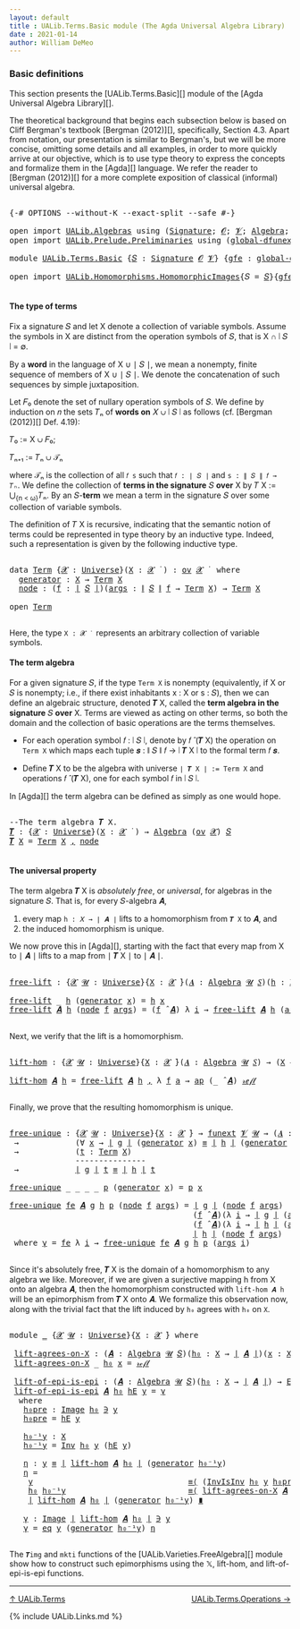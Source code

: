 ```yaml
---
layout: default
title : UALib.Terms.Basic module (The Agda Universal Algebra Library)
date : 2021-01-14
author: William DeMeo
---
```


### <a id="basic-definitions">Basic definitions</a>

This section presents the [UALib.Terms.Basic][] module of the [Agda Universal Algebra Library][].

The theoretical background that begins each subsection below is based on Cliff Bergman's textbook [Bergman (2012)][], specifically, Section 4.3.  Apart from notation, our presentation is similar to Bergman's, but we will be more concise, omitting some details and all examples, in order to more quickly arrive at our objective, which is to use type theory to express the concepts and formalize them in the [Agda][] language.  We refer the reader to [Bergman (2012)][] for a more complete exposition of classical (informal) universal algebra.

<pre class="Agda">

<a id="845" class="Symbol">{-#</a> <a id="849" class="Keyword">OPTIONS</a> <a id="857" class="Pragma">--without-K</a> <a id="869" class="Pragma">--exact-split</a> <a id="883" class="Pragma">--safe</a> <a id="890" class="Symbol">#-}</a>

<a id="895" class="Keyword">open</a> <a id="900" class="Keyword">import</a> <a id="907" href="UALib.Algebras.html" class="Module">UALib.Algebras</a> <a id="922" class="Keyword">using</a> <a id="928" class="Symbol">(</a><a id="929" href="UALib.Algebras.Signatures.html#1377" class="Function">Signature</a><a id="938" class="Symbol">;</a> <a id="940" href="universes.html#613" class="Generalizable">𝓞</a><a id="941" class="Symbol">;</a> <a id="943" href="universes.html#617" class="Generalizable">𝓥</a><a id="944" class="Symbol">;</a> <a id="946" href="UALib.Algebras.Algebras.html#771" class="Function">Algebra</a><a id="953" class="Symbol">;</a> <a id="955" href="UALib.Algebras.Algebras.html#3472" class="Function Operator">_↠_</a><a id="958" class="Symbol">)</a>
<a id="960" class="Keyword">open</a> <a id="965" class="Keyword">import</a> <a id="972" href="UALib.Prelude.Preliminaries.html" class="Module">UALib.Prelude.Preliminaries</a> <a id="1000" class="Keyword">using</a> <a id="1006" class="Symbol">(</a><a id="1007" href="MGS-Subsingleton-Theorems.html#3468" class="Function">global-dfunext</a><a id="1021" class="Symbol">;</a> <a id="1023" href="universes.html#551" class="Postulate">Universe</a><a id="1031" class="Symbol">;</a> <a id="1033" href="universes.html#758" class="Function Operator">_̇</a><a id="1035" class="Symbol">)</a>

<a id="1038" class="Keyword">module</a> <a id="1045" href="UALib.Terms.Basic.html" class="Module">UALib.Terms.Basic</a> <a id="1063" class="Symbol">{</a><a id="1064" href="UALib.Terms.Basic.html#1064" class="Bound">𝑆</a> <a id="1066" class="Symbol">:</a> <a id="1068" href="UALib.Algebras.Signatures.html#1377" class="Function">Signature</a> <a id="1078" href="universes.html#613" class="Generalizable">𝓞</a> <a id="1080" href="universes.html#617" class="Generalizable">𝓥</a><a id="1081" class="Symbol">}</a> <a id="1083" class="Symbol">{</a><a id="1084" href="UALib.Terms.Basic.html#1084" class="Bound">gfe</a> <a id="1088" class="Symbol">:</a> <a id="1090" href="MGS-Subsingleton-Theorems.html#3468" class="Function">global-dfunext</a><a id="1104" class="Symbol">}</a> <a id="1106" class="Keyword">where</a>

<a id="1113" class="Keyword">open</a> <a id="1118" class="Keyword">import</a> <a id="1125" href="UALib.Homomorphisms.HomomorphicImages.html" class="Module">UALib.Homomorphisms.HomomorphicImages</a><a id="1162" class="Symbol">{</a><a id="1163" class="Argument">𝑆</a> <a id="1165" class="Symbol">=</a> <a id="1167" href="UALib.Terms.Basic.html#1064" class="Bound">𝑆</a><a id="1168" class="Symbol">}{</a><a id="1170" href="UALib.Terms.Basic.html#1084" class="Bound">gfe</a><a id="1173" class="Symbol">}</a> <a id="1175" class="Keyword">hiding</a> <a id="1182" class="Symbol">(</a>Universe<a id="1191" class="Symbol">;</a> _̇<a id="1195" class="Symbol">;</a> Algebra<a id="1204" class="Symbol">)</a> <a id="1206" class="Keyword">public</a>

</pre>

#### <a id="the-type-of-terms">The type of terms</a>

Fix a signature 𝑆 and let X denote a collection of variable symbols. Assume the symbols in X are distinct from the operation symbols of 𝑆, that is X ∩ ∣ 𝑆 ∣ = ∅.

By a **word** in the language of X ∪ ∣ 𝑆 ∣, we mean a nonempty, finite sequence of members of X ∪ ∣ 𝑆 ∣. We denote the concatenation of such sequences by simple juxtaposition.

Let 𝐹₀ denote the set of nullary operation symbols of 𝑆. We define by induction on 𝑛 the sets 𝑇ₙ of **words on** 𝑋 ∪ ∣ 𝑆 ∣ as follows (cf. [Bergman (2012)][] Def. 4.19):

𝑇₀ := X ∪ 𝐹₀;

𝑇ₙ₊₁ := 𝑇ₙ ∪ 𝒯ₙ

where 𝒯ₙ is the collection of all `𝑓 s` such that `𝑓 : ∣ 𝑆 ∣` and `s : ∥ 𝑆 ∥ 𝑓 → 𝑇ₙ`. We define the collection of **terms in the signature** 𝑆 **over** X by 𝑇 X := ⋃<sub>{n < ω}</sub>𝑇ₙ. By an 𝑆-**term** we mean a term in the signature 𝑆 over some collection of variable symbols.

The definition of 𝑇 X is recursive, indicating that the semantic notion of terms could be represented in type theory by an inductive type. Indeed, such a representation is given by the following inductive type.

<pre class="Agda">

<a id="2330" class="Keyword">data</a> <a id="Term"></a><a id="2335" href="UALib.Terms.Basic.html#2335" class="Datatype">Term</a> <a id="2340" class="Symbol">{</a><a id="2341" href="UALib.Terms.Basic.html#2341" class="Bound">𝓧</a> <a id="2343" class="Symbol">:</a> <a id="2345" href="universes.html#551" class="Postulate">Universe</a><a id="2353" class="Symbol">}(</a><a id="2355" href="UALib.Terms.Basic.html#2355" class="Bound">X</a> <a id="2357" class="Symbol">:</a> <a id="2359" href="UALib.Terms.Basic.html#2341" class="Bound">𝓧</a> <a id="2361" href="universes.html#758" class="Function Operator">̇</a> <a id="2363" class="Symbol">)</a> <a id="2365" class="Symbol">:</a> <a id="2367" href="UALib.Algebras.Products.html#2030" class="Function">ov</a> <a id="2370" href="UALib.Terms.Basic.html#2341" class="Bound">𝓧</a> <a id="2372" href="universes.html#758" class="Function Operator">̇</a>  <a id="2375" class="Keyword">where</a>
  <a id="Term.generator"></a><a id="2383" href="UALib.Terms.Basic.html#2383" class="InductiveConstructor">generator</a> <a id="2393" class="Symbol">:</a> <a id="2395" href="UALib.Terms.Basic.html#2355" class="Bound">X</a> <a id="2397" class="Symbol">→</a> <a id="2399" href="UALib.Terms.Basic.html#2335" class="Datatype">Term</a> <a id="2404" href="UALib.Terms.Basic.html#2355" class="Bound">X</a>
  <a id="Term.node"></a><a id="2408" href="UALib.Terms.Basic.html#2408" class="InductiveConstructor">node</a> <a id="2413" class="Symbol">:</a> <a id="2415" class="Symbol">(</a><a id="2416" href="UALib.Terms.Basic.html#2416" class="Bound">f</a> <a id="2418" class="Symbol">:</a> <a id="2420" href="UALib.Prelude.Preliminaries.html#11659" class="Function Operator">∣</a> <a id="2422" href="UALib.Terms.Basic.html#1064" class="Bound">𝑆</a> <a id="2424" href="UALib.Prelude.Preliminaries.html#11659" class="Function Operator">∣</a><a id="2425" class="Symbol">)(</a><a id="2427" href="UALib.Terms.Basic.html#2427" class="Bound">args</a> <a id="2432" class="Symbol">:</a> <a id="2434" href="UALib.Prelude.Preliminaries.html#11740" class="Function Operator">∥</a> <a id="2436" href="UALib.Terms.Basic.html#1064" class="Bound">𝑆</a> <a id="2438" href="UALib.Prelude.Preliminaries.html#11740" class="Function Operator">∥</a> <a id="2440" href="UALib.Terms.Basic.html#2416" class="Bound">f</a> <a id="2442" class="Symbol">→</a> <a id="2444" href="UALib.Terms.Basic.html#2335" class="Datatype">Term</a> <a id="2449" href="UALib.Terms.Basic.html#2355" class="Bound">X</a><a id="2450" class="Symbol">)</a> <a id="2452" class="Symbol">→</a> <a id="2454" href="UALib.Terms.Basic.html#2335" class="Datatype">Term</a> <a id="2459" href="UALib.Terms.Basic.html#2355" class="Bound">X</a>

<a id="2462" class="Keyword">open</a> <a id="2467" href="UALib.Terms.Basic.html#2335" class="Module">Term</a>

</pre>

Here, the type `X : 𝓧 ̇` &nbsp; represents an arbitrary collection of variable symbols.

#### <a id="the-term-algebra">The term algebra</a>

For a given signature 𝑆, if the type `Term X` is nonempty (equivalently, if X or 𝑆 is nonempty; i.e., if there exist inhabitants x : X or s : 𝑆), then we can define an algebraic structure, denoted 𝑻 X, called the **term algebra in the signature** 𝑆 **over** X.  Terms are viewed as acting on other terms, so both the domain and the collection of basic operations are the terms themselves.

* For each operation symbol 𝑓 : ∣ 𝑆 ∣, denote by 𝑓 ̂ (𝑻 X) the operation on `Term X` which maps each tuple 𝒔 : ∥ 𝑆 ∥ 𝑓 → ∣ 𝑻 X ∣ to the formal term 𝑓 𝒔.

* Define 𝑻 X to be the algebra with universe `∣ 𝑻 X ∣ := Term X` and operations 𝑓 ̂ (𝑻 X), one for each symbol 𝑓 in ∣ 𝑆 ∣.

In [Agda][] the term algebra can be defined as simply as one would hope.

<pre class="Agda">

<a id="3382" class="Comment">--The term algebra 𝑻 X.</a>
<a id="𝑻"></a><a id="3406" href="UALib.Terms.Basic.html#3406" class="Function">𝑻</a> <a id="3408" class="Symbol">:</a> <a id="3410" class="Symbol">{</a><a id="3411" href="UALib.Terms.Basic.html#3411" class="Bound">𝓧</a> <a id="3413" class="Symbol">:</a> <a id="3415" href="universes.html#551" class="Postulate">Universe</a><a id="3423" class="Symbol">}(</a><a id="3425" href="UALib.Terms.Basic.html#3425" class="Bound">X</a> <a id="3427" class="Symbol">:</a> <a id="3429" href="UALib.Terms.Basic.html#3411" class="Bound">𝓧</a> <a id="3431" href="universes.html#758" class="Function Operator">̇</a> <a id="3433" class="Symbol">)</a> <a id="3435" class="Symbol">→</a> <a id="3437" href="UALib.Algebras.Algebras.html#771" class="Function">Algebra</a> <a id="3445" class="Symbol">(</a><a id="3446" href="UALib.Algebras.Products.html#2030" class="Function">ov</a> <a id="3449" href="UALib.Terms.Basic.html#3411" class="Bound">𝓧</a><a id="3450" class="Symbol">)</a> <a id="3452" href="UALib.Terms.Basic.html#1064" class="Bound">𝑆</a>
<a id="3454" href="UALib.Terms.Basic.html#3406" class="Function">𝑻</a> <a id="3456" href="UALib.Terms.Basic.html#3456" class="Bound">X</a> <a id="3458" class="Symbol">=</a> <a id="3460" href="UALib.Terms.Basic.html#2335" class="Datatype">Term</a> <a id="3465" href="UALib.Terms.Basic.html#3456" class="Bound">X</a> <a id="3467" href="UALib.Prelude.Preliminaries.html#5665" class="InductiveConstructor Operator">,</a> <a id="3469" href="UALib.Terms.Basic.html#2408" class="InductiveConstructor">node</a>

</pre>



#### <a id="the-universal-property">The universal property</a>

The term algebra 𝑻 X is *absolutely free*, or *universal*, for algebras in the signature 𝑆. That is, for every 𝑆-algebra 𝑨,

1.  every map `h : 𝑋 → ∣ 𝑨 ∣` lifts to a homomorphism from `𝑻 X` to 𝑨, and
2.  the induced homomorphism is unique.

We now prove this in [Agda][], starting with the fact that every map from X to ∣ 𝑨 ∣ lifts to a map from ∣ 𝑻 X ∣ to ∣ 𝑨 ∣.

<pre class="Agda">

<a id="free-lift"></a><a id="3932" href="UALib.Terms.Basic.html#3932" class="Function">free-lift</a> <a id="3942" class="Symbol">:</a> <a id="3944" class="Symbol">{</a><a id="3945" href="UALib.Terms.Basic.html#3945" class="Bound">𝓧</a> <a id="3947" href="UALib.Terms.Basic.html#3947" class="Bound">𝓤</a> <a id="3949" class="Symbol">:</a> <a id="3951" href="universes.html#551" class="Postulate">Universe</a><a id="3959" class="Symbol">}{</a><a id="3961" href="UALib.Terms.Basic.html#3961" class="Bound">X</a> <a id="3963" class="Symbol">:</a> <a id="3965" href="UALib.Terms.Basic.html#3945" class="Bound">𝓧</a> <a id="3967" href="universes.html#758" class="Function Operator">̇</a><a id="3968" class="Symbol">}(</a><a id="3970" href="UALib.Terms.Basic.html#3970" class="Bound">𝑨</a> <a id="3972" class="Symbol">:</a> <a id="3974" href="UALib.Algebras.Algebras.html#771" class="Function">Algebra</a> <a id="3982" href="UALib.Terms.Basic.html#3947" class="Bound">𝓤</a> <a id="3984" href="UALib.Terms.Basic.html#1064" class="Bound">𝑆</a><a id="3985" class="Symbol">)(</a><a id="3987" href="UALib.Terms.Basic.html#3987" class="Bound">h</a> <a id="3989" class="Symbol">:</a> <a id="3991" href="UALib.Terms.Basic.html#3961" class="Bound">X</a> <a id="3993" class="Symbol">→</a> <a id="3995" href="UALib.Prelude.Preliminaries.html#11659" class="Function Operator">∣</a> <a id="3997" href="UALib.Terms.Basic.html#3970" class="Bound">𝑨</a> <a id="3999" href="UALib.Prelude.Preliminaries.html#11659" class="Function Operator">∣</a><a id="4000" class="Symbol">)</a> <a id="4002" class="Symbol">→</a> <a id="4004" href="UALib.Prelude.Preliminaries.html#11659" class="Function Operator">∣</a> <a id="4006" href="UALib.Terms.Basic.html#3406" class="Function">𝑻</a> <a id="4008" href="UALib.Terms.Basic.html#3961" class="Bound">X</a> <a id="4010" href="UALib.Prelude.Preliminaries.html#11659" class="Function Operator">∣</a> <a id="4012" class="Symbol">→</a> <a id="4014" href="UALib.Prelude.Preliminaries.html#11659" class="Function Operator">∣</a> <a id="4016" href="UALib.Terms.Basic.html#3970" class="Bound">𝑨</a> <a id="4018" href="UALib.Prelude.Preliminaries.html#11659" class="Function Operator">∣</a>

<a id="4021" href="UALib.Terms.Basic.html#3932" class="Function">free-lift</a> <a id="4031" class="Symbol">_</a> <a id="4033" href="UALib.Terms.Basic.html#4033" class="Bound">h</a> <a id="4035" class="Symbol">(</a><a id="4036" href="UALib.Terms.Basic.html#2383" class="InductiveConstructor">generator</a> <a id="4046" href="UALib.Terms.Basic.html#4046" class="Bound">x</a><a id="4047" class="Symbol">)</a> <a id="4049" class="Symbol">=</a> <a id="4051" href="UALib.Terms.Basic.html#4033" class="Bound">h</a> <a id="4053" href="UALib.Terms.Basic.html#4046" class="Bound">x</a>
<a id="4055" href="UALib.Terms.Basic.html#3932" class="Function">free-lift</a> <a id="4065" href="UALib.Terms.Basic.html#4065" class="Bound">𝑨</a> <a id="4067" href="UALib.Terms.Basic.html#4067" class="Bound">h</a> <a id="4069" class="Symbol">(</a><a id="4070" href="UALib.Terms.Basic.html#2408" class="InductiveConstructor">node</a> <a id="4075" href="UALib.Terms.Basic.html#4075" class="Bound">f</a> <a id="4077" href="UALib.Terms.Basic.html#4077" class="Bound">args</a><a id="4081" class="Symbol">)</a> <a id="4083" class="Symbol">=</a> <a id="4085" class="Symbol">(</a><a id="4086" href="UALib.Terms.Basic.html#4075" class="Bound">f</a> <a id="4088" href="UALib.Algebras.Algebras.html#2921" class="Function Operator">̂</a> <a id="4090" href="UALib.Terms.Basic.html#4065" class="Bound">𝑨</a><a id="4091" class="Symbol">)</a> <a id="4093" class="Symbol">λ</a> <a id="4095" href="UALib.Terms.Basic.html#4095" class="Bound">i</a> <a id="4097" class="Symbol">→</a> <a id="4099" href="UALib.Terms.Basic.html#3932" class="Function">free-lift</a> <a id="4109" href="UALib.Terms.Basic.html#4065" class="Bound">𝑨</a> <a id="4111" href="UALib.Terms.Basic.html#4067" class="Bound">h</a> <a id="4113" class="Symbol">(</a><a id="4114" href="UALib.Terms.Basic.html#4077" class="Bound">args</a> <a id="4119" href="UALib.Terms.Basic.html#4095" class="Bound">i</a><a id="4120" class="Symbol">)</a>

</pre>

Next, we verify that the lift is a homomorphism.

<pre class="Agda">

<a id="lift-hom"></a><a id="4199" href="UALib.Terms.Basic.html#4199" class="Function">lift-hom</a> <a id="4208" class="Symbol">:</a> <a id="4210" class="Symbol">{</a><a id="4211" href="UALib.Terms.Basic.html#4211" class="Bound">𝓧</a> <a id="4213" href="UALib.Terms.Basic.html#4213" class="Bound">𝓤</a> <a id="4215" class="Symbol">:</a> <a id="4217" href="universes.html#551" class="Postulate">Universe</a><a id="4225" class="Symbol">}{</a><a id="4227" href="UALib.Terms.Basic.html#4227" class="Bound">X</a> <a id="4229" class="Symbol">:</a> <a id="4231" href="UALib.Terms.Basic.html#4211" class="Bound">𝓧</a> <a id="4233" href="universes.html#758" class="Function Operator">̇</a><a id="4234" class="Symbol">}(</a><a id="4236" href="UALib.Terms.Basic.html#4236" class="Bound">𝑨</a> <a id="4238" class="Symbol">:</a> <a id="4240" href="UALib.Algebras.Algebras.html#771" class="Function">Algebra</a> <a id="4248" href="UALib.Terms.Basic.html#4213" class="Bound">𝓤</a> <a id="4250" href="UALib.Terms.Basic.html#1064" class="Bound">𝑆</a><a id="4251" class="Symbol">)</a> <a id="4253" class="Symbol">→</a> <a id="4255" class="Symbol">(</a><a id="4256" href="UALib.Terms.Basic.html#4227" class="Bound">X</a> <a id="4258" class="Symbol">→</a> <a id="4260" href="UALib.Prelude.Preliminaries.html#11659" class="Function Operator">∣</a> <a id="4262" href="UALib.Terms.Basic.html#4236" class="Bound">𝑨</a> <a id="4264" href="UALib.Prelude.Preliminaries.html#11659" class="Function Operator">∣</a><a id="4265" class="Symbol">)</a> <a id="4267" class="Symbol">→</a> <a id="4269" href="UALib.Homomorphisms.Basic.html#1984" class="Function">hom</a> <a id="4273" class="Symbol">(</a><a id="4274" href="UALib.Terms.Basic.html#3406" class="Function">𝑻</a> <a id="4276" href="UALib.Terms.Basic.html#4227" class="Bound">X</a><a id="4277" class="Symbol">)</a> <a id="4279" href="UALib.Terms.Basic.html#4236" class="Bound">𝑨</a>

<a id="4282" href="UALib.Terms.Basic.html#4199" class="Function">lift-hom</a> <a id="4291" href="UALib.Terms.Basic.html#4291" class="Bound">𝑨</a> <a id="4293" href="UALib.Terms.Basic.html#4293" class="Bound">h</a> <a id="4295" class="Symbol">=</a> <a id="4297" href="UALib.Terms.Basic.html#3932" class="Function">free-lift</a> <a id="4307" href="UALib.Terms.Basic.html#4291" class="Bound">𝑨</a> <a id="4309" href="UALib.Terms.Basic.html#4293" class="Bound">h</a> <a id="4311" href="UALib.Prelude.Preliminaries.html#5665" class="InductiveConstructor Operator">,</a> <a id="4313" class="Symbol">λ</a> <a id="4315" href="UALib.Terms.Basic.html#4315" class="Bound">f</a> <a id="4317" href="UALib.Terms.Basic.html#4317" class="Bound">a</a> <a id="4319" class="Symbol">→</a> <a id="4321" href="MGS-MLTT.html#6613" class="Function">ap</a> <a id="4324" class="Symbol">(_</a> <a id="4327" href="UALib.Algebras.Algebras.html#2921" class="Function Operator">̂</a> <a id="4329" href="UALib.Terms.Basic.html#4291" class="Bound">𝑨</a><a id="4330" class="Symbol">)</a> <a id="4332" href="UALib.Prelude.Preliminaries.html#5570" class="InductiveConstructor">𝓇ℯ𝒻𝓁</a>

</pre>

Finally, we prove that the resulting homomorphism is unique.

<pre class="Agda">

<a id="free-unique"></a><a id="4426" href="UALib.Terms.Basic.html#4426" class="Function">free-unique</a> <a id="4438" class="Symbol">:</a> <a id="4440" class="Symbol">{</a><a id="4441" href="UALib.Terms.Basic.html#4441" class="Bound">𝓧</a> <a id="4443" href="UALib.Terms.Basic.html#4443" class="Bound">𝓤</a> <a id="4445" class="Symbol">:</a> <a id="4447" href="universes.html#551" class="Postulate">Universe</a><a id="4455" class="Symbol">}{</a><a id="4457" href="UALib.Terms.Basic.html#4457" class="Bound">X</a> <a id="4459" class="Symbol">:</a> <a id="4461" href="UALib.Terms.Basic.html#4441" class="Bound">𝓧</a> <a id="4463" href="universes.html#758" class="Function Operator">̇</a><a id="4464" class="Symbol">}</a> <a id="4466" class="Symbol">→</a> <a id="4468" href="MGS-FunExt-from-Univalence.html#393" class="Function">funext</a> <a id="4475" href="UALib.Terms.Basic.html#1080" class="Bound">𝓥</a> <a id="4477" href="UALib.Terms.Basic.html#4443" class="Bound">𝓤</a> <a id="4479" class="Symbol">→</a> <a id="4481" class="Symbol">(</a><a id="4482" href="UALib.Terms.Basic.html#4482" class="Bound">𝑨</a> <a id="4484" class="Symbol">:</a> <a id="4486" href="UALib.Algebras.Algebras.html#771" class="Function">Algebra</a> <a id="4494" href="UALib.Terms.Basic.html#4443" class="Bound">𝓤</a> <a id="4496" href="UALib.Terms.Basic.html#1064" class="Bound">𝑆</a><a id="4497" class="Symbol">)(</a><a id="4499" href="UALib.Terms.Basic.html#4499" class="Bound">g</a> <a id="4501" href="UALib.Terms.Basic.html#4501" class="Bound">h</a> <a id="4503" class="Symbol">:</a> <a id="4505" href="UALib.Homomorphisms.Basic.html#1984" class="Function">hom</a> <a id="4509" class="Symbol">(</a><a id="4510" href="UALib.Terms.Basic.html#3406" class="Function">𝑻</a> <a id="4512" href="UALib.Terms.Basic.html#4457" class="Bound">X</a><a id="4513" class="Symbol">)</a> <a id="4515" href="UALib.Terms.Basic.html#4482" class="Bound">𝑨</a><a id="4516" class="Symbol">)</a>
 <a id="4519" class="Symbol">→</a>            <a id="4532" class="Symbol">(∀</a> <a id="4535" href="UALib.Terms.Basic.html#4535" class="Bound">x</a> <a id="4537" class="Symbol">→</a> <a id="4539" href="UALib.Prelude.Preliminaries.html#11659" class="Function Operator">∣</a> <a id="4541" href="UALib.Terms.Basic.html#4499" class="Bound">g</a> <a id="4543" href="UALib.Prelude.Preliminaries.html#11659" class="Function Operator">∣</a> <a id="4545" class="Symbol">(</a><a id="4546" href="UALib.Terms.Basic.html#2383" class="InductiveConstructor">generator</a> <a id="4556" href="UALib.Terms.Basic.html#4535" class="Bound">x</a><a id="4557" class="Symbol">)</a> <a id="4559" href="UALib.Prelude.Preliminaries.html#5556" class="Datatype Operator">≡</a> <a id="4561" href="UALib.Prelude.Preliminaries.html#11659" class="Function Operator">∣</a> <a id="4563" href="UALib.Terms.Basic.html#4501" class="Bound">h</a> <a id="4565" href="UALib.Prelude.Preliminaries.html#11659" class="Function Operator">∣</a> <a id="4567" class="Symbol">(</a><a id="4568" href="UALib.Terms.Basic.html#2383" class="InductiveConstructor">generator</a> <a id="4578" href="UALib.Terms.Basic.html#4535" class="Bound">x</a><a id="4579" class="Symbol">))</a>
 <a id="4583" class="Symbol">→</a>            <a id="4596" class="Symbol">(</a><a id="4597" href="UALib.Terms.Basic.html#4597" class="Bound">t</a> <a id="4599" class="Symbol">:</a> <a id="4601" href="UALib.Terms.Basic.html#2335" class="Datatype">Term</a> <a id="4606" href="UALib.Terms.Basic.html#4457" class="Bound">X</a><a id="4607" class="Symbol">)</a>
              <a id="4623" class="Comment">---------------</a>
 <a id="4640" class="Symbol">→</a>            <a id="4653" href="UALib.Prelude.Preliminaries.html#11659" class="Function Operator">∣</a> <a id="4655" href="UALib.Terms.Basic.html#4499" class="Bound">g</a> <a id="4657" href="UALib.Prelude.Preliminaries.html#11659" class="Function Operator">∣</a> <a id="4659" href="UALib.Terms.Basic.html#4597" class="Bound">t</a> <a id="4661" href="UALib.Prelude.Preliminaries.html#5556" class="Datatype Operator">≡</a> <a id="4663" href="UALib.Prelude.Preliminaries.html#11659" class="Function Operator">∣</a> <a id="4665" href="UALib.Terms.Basic.html#4501" class="Bound">h</a> <a id="4667" href="UALib.Prelude.Preliminaries.html#11659" class="Function Operator">∣</a> <a id="4669" href="UALib.Terms.Basic.html#4597" class="Bound">t</a>

<a id="4672" href="UALib.Terms.Basic.html#4426" class="Function">free-unique</a> <a id="4684" class="Symbol">_</a> <a id="4686" class="Symbol">_</a> <a id="4688" class="Symbol">_</a> <a id="4690" class="Symbol">_</a> <a id="4692" href="UALib.Terms.Basic.html#4692" class="Bound">p</a> <a id="4694" class="Symbol">(</a><a id="4695" href="UALib.Terms.Basic.html#2383" class="InductiveConstructor">generator</a> <a id="4705" href="UALib.Terms.Basic.html#4705" class="Bound">x</a><a id="4706" class="Symbol">)</a> <a id="4708" class="Symbol">=</a> <a id="4710" href="UALib.Terms.Basic.html#4692" class="Bound">p</a> <a id="4712" href="UALib.Terms.Basic.html#4705" class="Bound">x</a>

<a id="4715" href="UALib.Terms.Basic.html#4426" class="Function">free-unique</a> <a id="4727" href="UALib.Terms.Basic.html#4727" class="Bound">fe</a> <a id="4730" href="UALib.Terms.Basic.html#4730" class="Bound">𝑨</a> <a id="4732" href="UALib.Terms.Basic.html#4732" class="Bound">g</a> <a id="4734" href="UALib.Terms.Basic.html#4734" class="Bound">h</a> <a id="4736" href="UALib.Terms.Basic.html#4736" class="Bound">p</a> <a id="4738" class="Symbol">(</a><a id="4739" href="UALib.Terms.Basic.html#2408" class="InductiveConstructor">node</a> <a id="4744" href="UALib.Terms.Basic.html#4744" class="Bound">f</a> <a id="4746" href="UALib.Terms.Basic.html#4746" class="Bound">args</a><a id="4750" class="Symbol">)</a> <a id="4752" class="Symbol">=</a> <a id="4754" href="UALib.Prelude.Preliminaries.html#11659" class="Function Operator">∣</a> <a id="4756" href="UALib.Terms.Basic.html#4732" class="Bound">g</a> <a id="4758" href="UALib.Prelude.Preliminaries.html#11659" class="Function Operator">∣</a> <a id="4760" class="Symbol">(</a><a id="4761" href="UALib.Terms.Basic.html#2408" class="InductiveConstructor">node</a> <a id="4766" href="UALib.Terms.Basic.html#4744" class="Bound">f</a> <a id="4768" href="UALib.Terms.Basic.html#4746" class="Bound">args</a><a id="4772" class="Symbol">)</a>            <a id="4785" href="MGS-MLTT.html#5997" class="Function Operator">≡⟨</a> <a id="4788" href="UALib.Prelude.Preliminaries.html#11740" class="Function Operator">∥</a> <a id="4790" href="UALib.Terms.Basic.html#4732" class="Bound">g</a> <a id="4792" href="UALib.Prelude.Preliminaries.html#11740" class="Function Operator">∥</a> <a id="4794" href="UALib.Terms.Basic.html#4744" class="Bound">f</a> <a id="4796" href="UALib.Terms.Basic.html#4746" class="Bound">args</a> <a id="4801" href="MGS-MLTT.html#5997" class="Function Operator">⟩</a>
                                       <a id="4842" class="Symbol">(</a><a id="4843" href="UALib.Terms.Basic.html#4744" class="Bound">f</a> <a id="4845" href="UALib.Algebras.Algebras.html#2921" class="Function Operator">̂</a> <a id="4847" href="UALib.Terms.Basic.html#4730" class="Bound">𝑨</a><a id="4848" class="Symbol">)(λ</a> <a id="4852" href="UALib.Terms.Basic.html#4852" class="Bound">i</a> <a id="4854" class="Symbol">→</a> <a id="4856" href="UALib.Prelude.Preliminaries.html#11659" class="Function Operator">∣</a> <a id="4858" href="UALib.Terms.Basic.html#4732" class="Bound">g</a> <a id="4860" href="UALib.Prelude.Preliminaries.html#11659" class="Function Operator">∣</a> <a id="4862" class="Symbol">(</a><a id="4863" href="UALib.Terms.Basic.html#4746" class="Bound">args</a> <a id="4868" href="UALib.Terms.Basic.html#4852" class="Bound">i</a><a id="4869" class="Symbol">))</a>  <a id="4873" href="MGS-MLTT.html#5997" class="Function Operator">≡⟨</a> <a id="4876" href="MGS-MLTT.html#6613" class="Function">ap</a> <a id="4879" class="Symbol">(_</a> <a id="4882" href="UALib.Algebras.Algebras.html#2921" class="Function Operator">̂</a> <a id="4884" href="UALib.Terms.Basic.html#4730" class="Bound">𝑨</a><a id="4885" class="Symbol">)</a> <a id="4887" href="UALib.Terms.Basic.html#5063" class="Function">γ</a> <a id="4889" href="MGS-MLTT.html#5997" class="Function Operator">⟩</a>
                                       <a id="4930" class="Symbol">(</a><a id="4931" href="UALib.Terms.Basic.html#4744" class="Bound">f</a> <a id="4933" href="UALib.Algebras.Algebras.html#2921" class="Function Operator">̂</a> <a id="4935" href="UALib.Terms.Basic.html#4730" class="Bound">𝑨</a><a id="4936" class="Symbol">)(λ</a> <a id="4940" href="UALib.Terms.Basic.html#4940" class="Bound">i</a> <a id="4942" class="Symbol">→</a> <a id="4944" href="UALib.Prelude.Preliminaries.html#11659" class="Function Operator">∣</a> <a id="4946" href="UALib.Terms.Basic.html#4734" class="Bound">h</a> <a id="4948" href="UALib.Prelude.Preliminaries.html#11659" class="Function Operator">∣</a> <a id="4950" class="Symbol">(</a><a id="4951" href="UALib.Terms.Basic.html#4746" class="Bound">args</a> <a id="4956" href="UALib.Terms.Basic.html#4940" class="Bound">i</a><a id="4957" class="Symbol">))</a>  <a id="4961" href="MGS-MLTT.html#5997" class="Function Operator">≡⟨</a> <a id="4964" class="Symbol">(</a><a id="4965" href="UALib.Prelude.Preliminaries.html#11740" class="Function Operator">∥</a> <a id="4967" href="UALib.Terms.Basic.html#4734" class="Bound">h</a> <a id="4969" href="UALib.Prelude.Preliminaries.html#11740" class="Function Operator">∥</a> <a id="4971" href="UALib.Terms.Basic.html#4744" class="Bound">f</a> <a id="4973" href="UALib.Terms.Basic.html#4746" class="Bound">args</a><a id="4977" class="Symbol">)</a><a id="4978" href="MGS-MLTT.html#6125" class="Function Operator">⁻¹</a> <a id="4981" href="MGS-MLTT.html#5997" class="Function Operator">⟩</a>
                                       <a id="5022" href="UALib.Prelude.Preliminaries.html#11659" class="Function Operator">∣</a> <a id="5024" href="UALib.Terms.Basic.html#4734" class="Bound">h</a> <a id="5026" href="UALib.Prelude.Preliminaries.html#11659" class="Function Operator">∣</a> <a id="5028" class="Symbol">(</a><a id="5029" href="UALib.Terms.Basic.html#2408" class="InductiveConstructor">node</a> <a id="5034" href="UALib.Terms.Basic.html#4744" class="Bound">f</a> <a id="5036" href="UALib.Terms.Basic.html#4746" class="Bound">args</a><a id="5040" class="Symbol">)</a>             <a id="5054" href="MGS-MLTT.html#6079" class="Function Operator">∎</a>
 <a id="5057" class="Keyword">where</a> <a id="5063" href="UALib.Terms.Basic.html#5063" class="Function">γ</a> <a id="5065" class="Symbol">=</a> <a id="5067" href="UALib.Terms.Basic.html#4727" class="Bound">fe</a> <a id="5070" class="Symbol">λ</a> <a id="5072" href="UALib.Terms.Basic.html#5072" class="Bound">i</a> <a id="5074" class="Symbol">→</a> <a id="5076" href="UALib.Terms.Basic.html#4426" class="Function">free-unique</a> <a id="5088" href="UALib.Terms.Basic.html#4727" class="Bound">fe</a> <a id="5091" href="UALib.Terms.Basic.html#4730" class="Bound">𝑨</a> <a id="5093" href="UALib.Terms.Basic.html#4732" class="Bound">g</a> <a id="5095" href="UALib.Terms.Basic.html#4734" class="Bound">h</a> <a id="5097" href="UALib.Terms.Basic.html#4736" class="Bound">p</a> <a id="5099" class="Symbol">(</a><a id="5100" href="UALib.Terms.Basic.html#4746" class="Bound">args</a> <a id="5105" href="UALib.Terms.Basic.html#5072" class="Bound">i</a><a id="5106" class="Symbol">)</a>

</pre>

Since it's absolutely free, 𝑻 X is the domain of a homomorphism to any algebra we like. Moreover, if we are given a surjective mapping h from X onto an algebra 𝑨, then the homomorphism constructed with `lift-hom 𝑨 h` will be an epimorphism from 𝑻 X onto 𝑨.  We formalize this observation now, along with the trivial fact that the lift induced by `h₀` agrees with `h₀` on `X`.

<pre class="Agda">

<a id="5512" class="Keyword">module</a> <a id="5519" href="UALib.Terms.Basic.html#5519" class="Module">_</a> <a id="5521" class="Symbol">{</a><a id="5522" href="UALib.Terms.Basic.html#5522" class="Bound">𝓧</a> <a id="5524" href="UALib.Terms.Basic.html#5524" class="Bound">𝓤</a> <a id="5526" class="Symbol">:</a> <a id="5528" href="universes.html#551" class="Postulate">Universe</a><a id="5536" class="Symbol">}{</a><a id="5538" href="UALib.Terms.Basic.html#5538" class="Bound">X</a> <a id="5540" class="Symbol">:</a> <a id="5542" href="UALib.Terms.Basic.html#5522" class="Bound">𝓧</a> <a id="5544" href="universes.html#758" class="Function Operator">̇</a><a id="5545" class="Symbol">}</a> <a id="5547" class="Keyword">where</a>

 <a id="5555" href="UALib.Terms.Basic.html#5555" class="Function">lift-agrees-on-X</a> <a id="5572" class="Symbol">:</a> <a id="5574" class="Symbol">(</a><a id="5575" href="UALib.Terms.Basic.html#5575" class="Bound">𝑨</a> <a id="5577" class="Symbol">:</a> <a id="5579" href="UALib.Algebras.Algebras.html#771" class="Function">Algebra</a> <a id="5587" href="UALib.Terms.Basic.html#5524" class="Bound">𝓤</a> <a id="5589" href="UALib.Terms.Basic.html#1064" class="Bound">𝑆</a><a id="5590" class="Symbol">)(</a><a id="5592" href="UALib.Terms.Basic.html#5592" class="Bound">h₀</a> <a id="5595" class="Symbol">:</a> <a id="5597" href="UALib.Terms.Basic.html#5538" class="Bound">X</a> <a id="5599" class="Symbol">→</a> <a id="5601" href="UALib.Prelude.Preliminaries.html#11659" class="Function Operator">∣</a> <a id="5603" href="UALib.Terms.Basic.html#5575" class="Bound">𝑨</a> <a id="5605" href="UALib.Prelude.Preliminaries.html#11659" class="Function Operator">∣</a><a id="5606" class="Symbol">)(</a><a id="5608" href="UALib.Terms.Basic.html#5608" class="Bound">x</a> <a id="5610" class="Symbol">:</a> <a id="5612" href="UALib.Terms.Basic.html#5538" class="Bound">X</a><a id="5613" class="Symbol">)</a> <a id="5615" class="Symbol">→</a> <a id="5617" href="UALib.Terms.Basic.html#5592" class="Bound">h₀</a> <a id="5620" href="UALib.Terms.Basic.html#5608" class="Bound">x</a> <a id="5622" href="UALib.Prelude.Preliminaries.html#5556" class="Datatype Operator">≡</a> <a id="5624" href="UALib.Prelude.Preliminaries.html#11659" class="Function Operator">∣</a> <a id="5626" href="UALib.Terms.Basic.html#4199" class="Function">lift-hom</a> <a id="5635" href="UALib.Terms.Basic.html#5575" class="Bound">𝑨</a> <a id="5637" href="UALib.Terms.Basic.html#5592" class="Bound">h₀</a> <a id="5640" href="UALib.Prelude.Preliminaries.html#11659" class="Function Operator">∣</a> <a id="5642" class="Symbol">(</a><a id="5643" href="UALib.Terms.Basic.html#2383" class="InductiveConstructor">generator</a> <a id="5653" href="UALib.Terms.Basic.html#5608" class="Bound">x</a><a id="5654" class="Symbol">)</a>
 <a id="5657" href="UALib.Terms.Basic.html#5555" class="Function">lift-agrees-on-X</a> <a id="5674" class="Symbol">_</a> <a id="5676" href="UALib.Terms.Basic.html#5676" class="Bound">h₀</a> <a id="5679" href="UALib.Terms.Basic.html#5679" class="Bound">x</a> <a id="5681" class="Symbol">=</a> <a id="5683" href="UALib.Prelude.Preliminaries.html#5570" class="InductiveConstructor">𝓇ℯ𝒻𝓁</a>

 <a id="5690" href="UALib.Terms.Basic.html#5690" class="Function">lift-of-epi-is-epi</a> <a id="5709" class="Symbol">:</a> <a id="5711" class="Symbol">(</a><a id="5712" href="UALib.Terms.Basic.html#5712" class="Bound">𝑨</a> <a id="5714" class="Symbol">:</a> <a id="5716" href="UALib.Algebras.Algebras.html#771" class="Function">Algebra</a> <a id="5724" href="UALib.Terms.Basic.html#5524" class="Bound">𝓤</a> <a id="5726" href="UALib.Terms.Basic.html#1064" class="Bound">𝑆</a><a id="5727" class="Symbol">)(</a><a id="5729" href="UALib.Terms.Basic.html#5729" class="Bound">h₀</a> <a id="5732" class="Symbol">:</a> <a id="5734" href="UALib.Terms.Basic.html#5538" class="Bound">X</a> <a id="5736" class="Symbol">→</a> <a id="5738" href="UALib.Prelude.Preliminaries.html#11659" class="Function Operator">∣</a> <a id="5740" href="UALib.Terms.Basic.html#5712" class="Bound">𝑨</a> <a id="5742" href="UALib.Prelude.Preliminaries.html#11659" class="Function Operator">∣</a><a id="5743" class="Symbol">)</a> <a id="5745" class="Symbol">→</a> <a id="5747" href="UALib.Prelude.Inverses.html#2353" class="Function">Epic</a> <a id="5752" href="UALib.Terms.Basic.html#5729" class="Bound">h₀</a> <a id="5755" class="Symbol">→</a> <a id="5757" href="UALib.Prelude.Inverses.html#2353" class="Function">Epic</a> <a id="5762" href="UALib.Prelude.Preliminaries.html#11659" class="Function Operator">∣</a> <a id="5764" href="UALib.Terms.Basic.html#4199" class="Function">lift-hom</a> <a id="5773" href="UALib.Terms.Basic.html#5712" class="Bound">𝑨</a> <a id="5775" href="UALib.Terms.Basic.html#5729" class="Bound">h₀</a> <a id="5778" href="UALib.Prelude.Preliminaries.html#11659" class="Function Operator">∣</a>
 <a id="5781" href="UALib.Terms.Basic.html#5690" class="Function">lift-of-epi-is-epi</a> <a id="5800" href="UALib.Terms.Basic.html#5800" class="Bound">𝑨</a> <a id="5802" href="UALib.Terms.Basic.html#5802" class="Bound">h₀</a> <a id="5805" href="UALib.Terms.Basic.html#5805" class="Bound">hE</a> <a id="5808" href="UALib.Terms.Basic.html#5808" class="Bound">y</a> <a id="5810" class="Symbol">=</a> <a id="5812" href="UALib.Terms.Basic.html#6142" class="Function">γ</a>
  <a id="5816" class="Keyword">where</a>
   <a id="5825" href="UALib.Terms.Basic.html#5825" class="Function">h₀pre</a> <a id="5831" class="Symbol">:</a> <a id="5833" href="UALib.Prelude.Inverses.html#788" class="Datatype Operator">Image</a> <a id="5839" href="UALib.Terms.Basic.html#5802" class="Bound">h₀</a> <a id="5842" href="UALib.Prelude.Inverses.html#788" class="Datatype Operator">∋</a> <a id="5844" href="UALib.Terms.Basic.html#5808" class="Bound">y</a>
   <a id="5849" href="UALib.Terms.Basic.html#5825" class="Function">h₀pre</a> <a id="5855" class="Symbol">=</a> <a id="5857" href="UALib.Terms.Basic.html#5805" class="Bound">hE</a> <a id="5860" href="UALib.Terms.Basic.html#5808" class="Bound">y</a>

   <a id="5866" href="UALib.Terms.Basic.html#5866" class="Function">h₀⁻¹y</a> <a id="5872" class="Symbol">:</a> <a id="5874" href="UALib.Terms.Basic.html#5538" class="Bound">X</a>
   <a id="5879" href="UALib.Terms.Basic.html#5866" class="Function">h₀⁻¹y</a> <a id="5885" class="Symbol">=</a> <a id="5887" href="UALib.Prelude.Inverses.html#1667" class="Function">Inv</a> <a id="5891" href="UALib.Terms.Basic.html#5802" class="Bound">h₀</a> <a id="5894" href="UALib.Terms.Basic.html#5808" class="Bound">y</a> <a id="5896" class="Symbol">(</a><a id="5897" href="UALib.Terms.Basic.html#5805" class="Bound">hE</a> <a id="5900" href="UALib.Terms.Basic.html#5808" class="Bound">y</a><a id="5901" class="Symbol">)</a>

   <a id="5907" href="UALib.Terms.Basic.html#5907" class="Function">η</a> <a id="5909" class="Symbol">:</a> <a id="5911" href="UALib.Terms.Basic.html#5808" class="Bound">y</a> <a id="5913" href="UALib.Prelude.Preliminaries.html#5556" class="Datatype Operator">≡</a> <a id="5915" href="UALib.Prelude.Preliminaries.html#11659" class="Function Operator">∣</a> <a id="5917" href="UALib.Terms.Basic.html#4199" class="Function">lift-hom</a> <a id="5926" href="UALib.Terms.Basic.html#5800" class="Bound">𝑨</a> <a id="5928" href="UALib.Terms.Basic.html#5802" class="Bound">h₀</a> <a id="5931" href="UALib.Prelude.Preliminaries.html#11659" class="Function Operator">∣</a> <a id="5933" class="Symbol">(</a><a id="5934" href="UALib.Terms.Basic.html#2383" class="InductiveConstructor">generator</a> <a id="5944" href="UALib.Terms.Basic.html#5866" class="Function">h₀⁻¹y</a><a id="5949" class="Symbol">)</a>
   <a id="5954" href="UALib.Terms.Basic.html#5907" class="Function">η</a> <a id="5956" class="Symbol">=</a>
    <a id="5962" href="UALib.Terms.Basic.html#5808" class="Bound">y</a>                                 <a id="5996" href="MGS-MLTT.html#5997" class="Function Operator">≡⟨</a> <a id="5999" class="Symbol">(</a><a id="6000" href="UALib.Prelude.Inverses.html#1886" class="Function">InvIsInv</a> <a id="6009" href="UALib.Terms.Basic.html#5802" class="Bound">h₀</a> <a id="6012" href="UALib.Terms.Basic.html#5808" class="Bound">y</a> <a id="6014" href="UALib.Terms.Basic.html#5825" class="Function">h₀pre</a><a id="6019" class="Symbol">)</a><a id="6020" href="MGS-MLTT.html#6125" class="Function Operator">⁻¹</a> <a id="6023" href="MGS-MLTT.html#5997" class="Function Operator">⟩</a>
    <a id="6029" href="UALib.Terms.Basic.html#5802" class="Bound">h₀</a> <a id="6032" href="UALib.Terms.Basic.html#5866" class="Function">h₀⁻¹y</a>                          <a id="6063" href="MGS-MLTT.html#5997" class="Function Operator">≡⟨</a> <a id="6066" href="UALib.Terms.Basic.html#5555" class="Function">lift-agrees-on-X</a> <a id="6083" href="UALib.Terms.Basic.html#5800" class="Bound">𝑨</a> <a id="6085" href="UALib.Terms.Basic.html#5802" class="Bound">h₀</a> <a id="6088" href="UALib.Terms.Basic.html#5866" class="Function">h₀⁻¹y</a> <a id="6094" href="MGS-MLTT.html#5997" class="Function Operator">⟩</a>
    <a id="6100" href="UALib.Prelude.Preliminaries.html#11659" class="Function Operator">∣</a> <a id="6102" href="UALib.Terms.Basic.html#4199" class="Function">lift-hom</a> <a id="6111" href="UALib.Terms.Basic.html#5800" class="Bound">𝑨</a> <a id="6113" href="UALib.Terms.Basic.html#5802" class="Bound">h₀</a> <a id="6116" href="UALib.Prelude.Preliminaries.html#11659" class="Function Operator">∣</a> <a id="6118" class="Symbol">(</a><a id="6119" href="UALib.Terms.Basic.html#2383" class="InductiveConstructor">generator</a> <a id="6129" href="UALib.Terms.Basic.html#5866" class="Function">h₀⁻¹y</a><a id="6134" class="Symbol">)</a> <a id="6136" href="MGS-MLTT.html#6079" class="Function Operator">∎</a>

   <a id="6142" href="UALib.Terms.Basic.html#6142" class="Function">γ</a> <a id="6144" class="Symbol">:</a> <a id="6146" href="UALib.Prelude.Inverses.html#788" class="Datatype Operator">Image</a> <a id="6152" href="UALib.Prelude.Preliminaries.html#11659" class="Function Operator">∣</a> <a id="6154" href="UALib.Terms.Basic.html#4199" class="Function">lift-hom</a> <a id="6163" href="UALib.Terms.Basic.html#5800" class="Bound">𝑨</a> <a id="6165" href="UALib.Terms.Basic.html#5802" class="Bound">h₀</a> <a id="6168" href="UALib.Prelude.Preliminaries.html#11659" class="Function Operator">∣</a> <a id="6170" href="UALib.Prelude.Inverses.html#788" class="Datatype Operator">∋</a> <a id="6172" href="UALib.Terms.Basic.html#5808" class="Bound">y</a>
   <a id="6177" href="UALib.Terms.Basic.html#6142" class="Function">γ</a> <a id="6179" class="Symbol">=</a> <a id="6181" href="UALib.Prelude.Inverses.html#884" class="InductiveConstructor">eq</a> <a id="6184" href="UALib.Terms.Basic.html#5808" class="Bound">y</a> <a id="6186" class="Symbol">(</a><a id="6187" href="UALib.Terms.Basic.html#2383" class="InductiveConstructor">generator</a> <a id="6197" href="UALib.Terms.Basic.html#5866" class="Function">h₀⁻¹y</a><a id="6202" class="Symbol">)</a> <a id="6204" href="UALib.Terms.Basic.html#5907" class="Function">η</a>

</pre>


The `𝑻img` and `mkti` functions of the [UALib.Varieties.FreeAlgebra][] module show how to construct such epimorphisms using the 𝕏, lift-hom, and lift-of-epi-is-epi functions.




--------------------------------------

[↑ UALib.Terms](UALib.Terms.html)
<span style="float:right;">[UALib.Terms.Operations →](UALib.Terms.Operations.html)</span>

{% include UALib.Links.md %}
